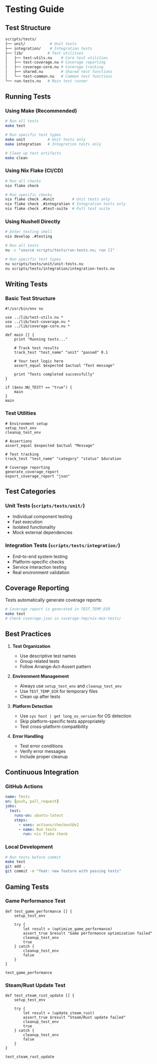 # Testing Guide

## Test Structure

```bash
scripts/tests/
├── unit/           # Unit tests
├── integration/    # Integration tests
├── lib/           # Test utilities
│   ├── test-utils.nu    # Core test utilities
│   ├── test-coverage.nu # Coverage reporting
│   ├── coverage-core.nu # Coverage tracking
│   ├── shared.nu        # Shared test functions
│   └── test-common.nu   # Common test functions
└── run-tests.nu   # Main test runner
```

## Running Tests

### Using Make (Recommended)

```bash
# Run all tests
make test

# Run specific test types
make unit          # Unit tests only
make integration   # Integration tests only

# Clean up test artifacts
make clean
```

### Using Nix Flake (CI/CD)

```bash
# Run all checks
nix flake check

# Run specific checks
nix flake check .#unit        # Unit tests only
nix flake check .#integration # Integration tests only
nix flake check .#test-suite  # Full test suite
```

### Using Nushell Directly

```bash
# Enter testing shell
nix develop .#testing

# Run all tests
nu -c "source scripts/tests/run-tests.nu; run []"

# Run specific test types
nu scripts/tests/unit/unit-tests.nu
nu scripts/tests/integration/integration-tests.nu
```

## Writing Tests

### Basic Test Structure

```nushell
#!/usr/bin/env nu

use ../lib/test-utils.nu *
use ../lib/test-coverage.nu *
use ../lib/coverage-core.nu *

def main [] {
    print "Running tests..."
    
    # Track test results
    track_test "test_name" "unit" "passed" 0.1
    
    # Your test logic here
    assert_equal $expected $actual "Test message"
    
    print "Tests completed successfully"
}

if ($env.NU_TEST? == "true") {
    main
}
main
```

### Test Utilities

```nushell
# Environment setup
setup_test_env
cleanup_test_env

# Assertions
assert_equal $expected $actual "Message"

# Test tracking
track_test "test_name" "category" "status" $duration

# Coverage reporting
generate_coverage_report
export_coverage_report "json"
```

## Test Categories

### Unit Tests (`scripts/tests/unit/`)

- Individual component testing
- Fast execution
- Isolated functionality
- Mock external dependencies

### Integration Tests (`scripts/tests/integration/`)

- End-to-end system testing
- Platform-specific checks
- Service interaction testing
- Real environment validation

## Coverage Reporting

Tests automatically generate coverage reports:

```bash
# Coverage report is generated in TEST_TEMP_DIR
make test
# Check coverage.json in coverage-tmp/nix-mox-tests/
```

## Best Practices

1. **Test Organization**
   - Use descriptive test names
   - Group related tests
   - Follow Arrange-Act-Assert pattern

2. **Environment Management**
   - Always use `setup_test_env` and `cleanup_test_env`
   - Use `TEST_TEMP_DIR` for temporary files
   - Clean up after tests

3. **Platform Detection**
   - Use `sys host | get long_os_version` for OS detection
   - Skip platform-specific tests appropriately
   - Test cross-platform compatibility

4. **Error Handling**
   - Test error conditions
   - Verify error messages
   - Include proper cleanup

## Continuous Integration

### GitHub Actions

```yaml
name: Tests
on: [push, pull_request]
jobs:
  test:
    runs-on: ubuntu-latest
    steps:
      - uses: actions/checkout@v2
      - name: Run tests
        run: nix flake check
```

### Local Development

```bash
# Run tests before commit
make test
git add .
git commit -m "feat: new feature with passing tests"
```

## Gaming Tests

### Game Performance Test

```nushell
def test_game_performance [] {
    setup_test_env
    
    try {
        let result = (optimize_game_performance)
        assert_true $result "Game performance optimization failed"
        cleanup_test_env
        true
    } catch {
        cleanup_test_env
        false
    }
}

test_game_performance
```

### Steam/Rust Update Test

```nushell
def test_steam_rust_update [] {
    setup_test_env
    
    try {
        let result = (update_steam_rust)
        assert_true $result "Steam/Rust update failed"
        cleanup_test_env
        true
    } catch {
        cleanup_test_env
        false
    }
}

test_steam_rust_update
```
